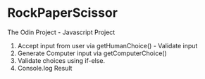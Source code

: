 # RockPaperScissor
The Odin Project - Javascript Project
1. Accept input from user via getHumanChoice() - Validate input
2. Generate Computer input via getComputerChoice()
3. Validate choices using if-else.
4. Console.log Result